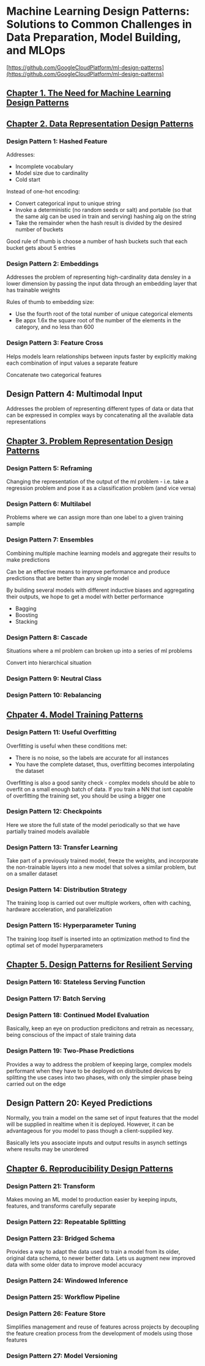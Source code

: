 # Machine Learning Design Patterns: Solutions to Common Challenges in Data Preparation, Model Building, and MLOps

[https://github.com/GoogleCloudPlatform/ml-design-patterns](https://github.com/GoogleCloudPlatform/ml-design-patterns)

## [Chapter 1. The Need for Machine Learning Design Patterns](./1_NEED_FOR_ML_DESIGN.md)

## [Chapter 2. Data Representation Design Patterns](./2_DATA_REPRESENTATION.md)

### Design Pattern 1: Hashed Feature

Addresses:

- Incomplete vocabulary
- Model size due to cardinality
- Cold start

Instead of one-hot encoding:

- Convert categorical input to unique string
- Invoke a deterministic (no random seeds or salt) and portable (so that the same alg can be used in train and serving) hashing alg on the string
- Take the remainder when the hash result is divided by the desired number of buckets

Good rule of thumb is choose a number of hash buckets such that each bucket gets about 5 entries

### Design Pattern 2: Embeddings

Addresses the problem of representing high-cardinality data densley in a lower dimension by passing the input data through an embedding layer that has trainable weights

Rules of thumb to embedding size:

- Use the fourth root of the total number of unique categorical elements
- Be appx 1.6x the square root of the number of the elements in the category, and no less than 600

### Design Pattern 3: Feature Cross

Helps models learn relationships between inputs faster by explicitly making each combination of input values a separate feature

Concatenate two categorical features

## Design Pattern 4: Multimodal Input

Addresses the problem of representing different types of data or data that can be expressed in complex ways by concatenating all the available data representations

## [Chapter 3. Problem Representation Design Patterns](./3_PROBLEM_REPRESENTATION.md)

### Design Pattern 5: Reframing

Changing the representation of the output of the ml problem - i.e. take a regression problem and pose it as a classification problem (and vice versa)

### Design Pattern 6: Multilabel

Problems where we can assign more than one label to a given training sample

### Design Pattern 7: Ensembles

Combining multiple machine learning models and aggregate their results to make predictions

Can be an effective means to improve performance and produce predictions that are better than any single model

By building several models with different inductive biases and aggregating their outputs, we hope to get a model with better performance

- Bagging
- Boosting
- Stacking

### Design Pattern 8: Cascade

Situations where a ml problem can broken up into a series of ml problems

Convert into hierarchical situation

### Design Pattern 9: Neutral Class

### Design Pattern 10: Rebalancing

## [Chpater 4. Model Training Patterns](./4_TRAINING_PATTERNS.md)

### Design Pattern 11: Useful Overfitting

Overfitting is useful when these conditions met:

- There is no noise, so the labels are accurate for all instances
- You have the complete dataset, thus, overfitting becomes interpolating the dataset

Overfitting is also a good sanity check - complex models should be able to overfit on a small enough batch of data. If you train a NN that isnt capable of overfitting the training set, you should be using a bigger one

### Design Pattern 12: Checkpoints

Here we store the full state of the model periodically so that we have partially trained models available

### Design Pattern 13: Transfer Learning

Take part of a previously trained model, freeze the weights, and incorporate the non-trainable layers into a new model that solves a similar problem, but on a smaller dataset

### Design Pattern 14: Distribution Strategy

The training loop is carried out over multiple workers, often with caching, hardware acceleration, and parallelization

### Design Pattern 15: Hyperparameter Tuning

The training loop itself is inserted into an optimization method to find the optimal set of model hyperparameters

## [Chapter 5. Design Patterns for Resilient Serving](./5_RESILIENT_SERVING.md)

### Design Pattern 16: Stateless Serving Function

### Design Pattern 17: Batch Serving

### Design Pattern 18: Continued Model Evaluation

Basically, keep an eye on production predicitons and retrain as necessary, being conscious of the impact of stale training data

### Design Pattern 19: Two-Phase Predictions

Provides a way to address the problem of keeping large, complex models performant when they have to be deployed on distributed devices by splitting the use cases into two phases, with only the simpler phase being carried out on the edge

## Design Pattern 20: Keyed Predictions

Normally, you train a model on the same set of input features that the model will be supplied in realtime when it is deployed. However, it can be advantageous for you model to pass though a client-supplied key.

Basically lets you associate inputs and output results in asynch settings where results may be unordered

## [Chapter 6. Reproducibility Design Patterns](./6_REPRODUCIBILITY.md)

### Design Pattern 21: Transform

Makes moving an ML model to production easier by keeping inputs, features, and transforms carefully separate

### Design Pattern 22: Repeatable Splitting

### Design Pattern 23: Bridged Schema

Provides a way to adapt the data used to train a model from its older, original data schema, to newer better data. Lets us augment new improved data with some older data to improve model accuracy

### Design Pattern 24: Windowed Inference

### Design Pattern 25: Workflow Pipeline

### Design Pattern 26: Feature Store

Simplifies management and reuse of features across projects by decoupling the feature creation process from the development of models using those features

### Design Pattern 27: Model Versioning
